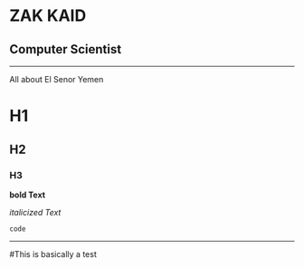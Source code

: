 # ZAK KAID
## Computer Scientist
---

All about El Senor Yemen

# H1
## H2
### H3

**bold Text**

*italicized Text*

`code`

---


#This is basically a test




